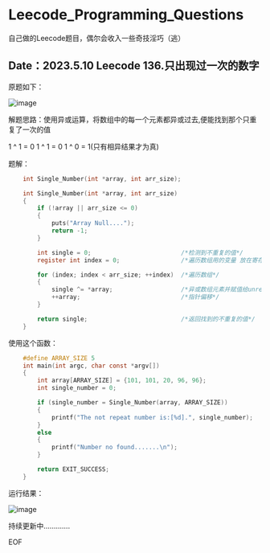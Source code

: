 # Leecode_Programming_Questions
自己做的Leecode题目，偶尔会收入一些奇技淫巧（逃）

Date：2023.5.10      Leecode 136.只出现过一次的数字
-------------------------------------------------------

原题如下：

![image](https://github.com/JesseZ332623/Leecode_Programming_Questions/assets/101250851/baf04425-d0ff-45b6-bb86-2bd98662bacc)



解题思路：使用异或运算，将数组中的每一个元素都异或过去,便能找到那个只重复了一次的值

1 ^ 1 = 0   1 ^ 1 = 0   1 ^ 0 = 1(只有相异结果才为真)

题解：


```C
    int Single_Number(int *array, int arr_size);

    int Single_Number(int *array, int arr_size)
    {
        if (!array || arr_size <= 0)
        {
            puts("Array Null....");
            return -1;
        }

        int single = 0;                         /*检测到不重复的值*/
        register int index = 0;                 /*遍历数组用的变量 放在寄存器中*/

        for (index; index < arr_size; ++index)  /*遍历数组*/
        {
            single ^= *array;                   /*异或数组元素并赋值给unrepeat*/
            ++array;                            /*指针偏移*/
        }

        return single;                          /*返回找到的不重复的值*/
    }
```

使用这个函数：
```C
    #define ARRAY_SIZE 5
    int main(int argc, char const *argv[])
    {
        int array[ARRAY_SIZE] = {101, 101, 20, 96, 96};
        int single_number = 0;

        if (single_number = Single_Number(array, ARRAY_SIZE))
        {
            printf("The not repeat number is:[%d].", single_number);
        }
        else
        {
            printf("Number no found.......\n");
        }

        return EXIT_SUCCESS;
    }
```

运行结果：

![image](https://github.com/JesseZ332623/Leecode_Programming_Questions/assets/101250851/4c78e628-b0cd-4bb8-be6b-c73dd7de8545)


持续更新中.............

EOF


